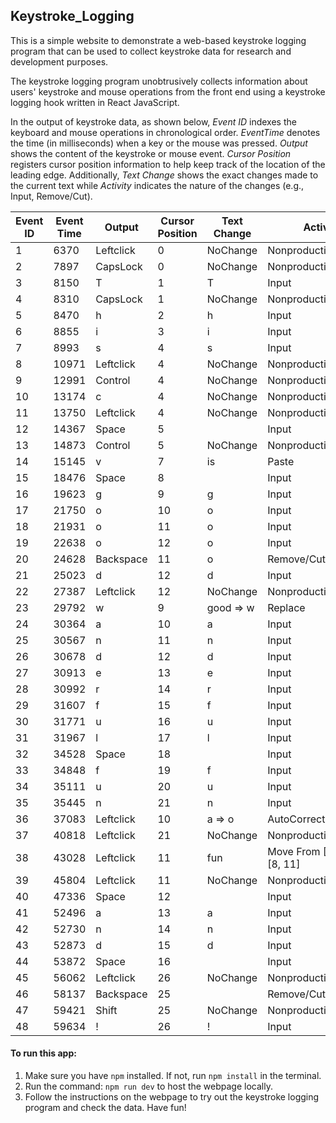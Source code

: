 ## Keystroke_Logging

This is a simple website to demonstrate a web-based keystroke logging program that can be used to collect keystroke data for research and development purposes.

The keystroke logging program unobtrusively collects information about users' keystroke and mouse operations from the front end using a keystroke logging hook written in React JavaScript.

In the output of keystroke data, as shown below, _Event ID_ indexes the keyboard and mouse operations in chronological order. _EventTime_ denotes the time (in milliseconds) when a key or the mouse was pressed. _Output_ shows the content of the keystroke or mouse event. _Cursor Position_ registers cursor position information to help keep track of the location of the leading edge. Additionally, _Text Change_ shows the exact changes made to the current text while _Activity_ indicates the nature of the changes (e.g., Input, Remove/Cut).

| Event ID | Event Time | Output    | Cursor Position | Text Change | Activity                      |
| -------- | ---------- | --------- | --------------- | ----------- | ----------------------------- |
| 1        | 6370       | Leftclick | 0               | NoChange    | Nonproduction                 |
| 2        | 7897       | CapsLock  | 0               | NoChange    | Nonproduction                 |
| 3        | 8150       | T         | 1               | T           | Input                         |
| 4        | 8310       | CapsLock  | 1               | NoChange    | Nonproduction                 |
| 5        | 8470       | h         | 2               | h           | Input                         |
| 6        | 8855       | i         | 3               | i           | Input                         |
| 7        | 8993       | s         | 4               | s           | Input                         |
| 8        | 10971      | Leftclick | 4               | NoChange    | Nonproduction                 |
| 9        | 12991      | Control   | 4               | NoChange    | Nonproduction                 |
| 10       | 13174      | c         | 4               | NoChange    | Nonproduction                 |
| 11       | 13750      | Leftclick | 4               | NoChange    | Nonproduction                 |
| 12       | 14367      | Space     | 5               |             | Input                         |
| 13       | 14873      | Control   | 5               | NoChange    | Nonproduction                 |
| 14       | 15145      | v         | 7               | is          | Paste                         |
| 15       | 18476      | Space     | 8               |             | Input                         |
| 16       | 19623      | g         | 9               | g           | Input                         |
| 17       | 21750      | o         | 10              | o           | Input                         |
| 18       | 21931      | o         | 11              | o           | Input                         |
| 19       | 22638      | o         | 12              | o           | Input                         |
| 20       | 24628      | Backspace | 11              | o           | Remove/Cut                    |
| 21       | 25023      | d         | 12              | d           | Input                         |
| 22       | 27387      | Leftclick | 12              | NoChange    | Nonproduction                 |
| 23       | 29792      | w         | 9               | good => w   | Replace                       |
| 24       | 30364      | a         | 10              | a           | Input                         |
| 25       | 30567      | n         | 11              | n           | Input                         |
| 26       | 30678      | d         | 12              | d           | Input                         |
| 27       | 30913      | e         | 13              | e           | Input                         |
| 28       | 30992      | r         | 14              | r           | Input                         |
| 29       | 31607      | f         | 15              | f           | Input                         |
| 30       | 31771      | u         | 16              | u           | Input                         |
| 31       | 31967      | l         | 17              | l           | Input                         |
| 32       | 34528      | Space     | 18              |             | Input                         |
| 33       | 34848      | f         | 19              | f           | Input                         |
| 34       | 35111      | u         | 20              | u           | Input                         |
| 35       | 35445      | n         | 21              | n           | Input                         |
| 36       | 37083      | Leftclick | 10              | a => o      | AutoCorrectionReplace         |
| 37       | 40818      | Leftclick | 21              | NoChange    | Nonproduction                 |
| 38       | 43028      | Leftclick | 11              | fun         | Move From [18, 21] To [8, 11] |
| 39       | 45804      | Leftclick | 11              | NoChange    | Nonproduction                 |
| 40       | 47336      | Space     | 12              |             | Input                         |
| 41       | 52496      | a         | 13              | a           | Input                         |
| 42       | 52730      | n         | 14              | n           | Input                         |
| 43       | 52873      | d         | 15              | d           | Input                         |
| 44       | 53872      | Space     | 16              |             | Input                         |
| 45       | 56062      | Leftclick | 26              | NoChange    | Nonproduction                 |
| 46       | 58137      | Backspace | 25              |             | Remove/Cut                    |
| 47       | 59421      | Shift     | 25              | NoChange    | Nonproduction                 |
| 48       | 59634      | !         | 26              | !           | Input                         |

#### To run this app:

1. Make sure you have `npm` installed. If not, run `npm install` in the terminal.
2. Run the command: `npm run dev` to host the webpage locally.
3. Follow the instructions on the webpage to try out the keystroke logging program and check the data. Have fun!
